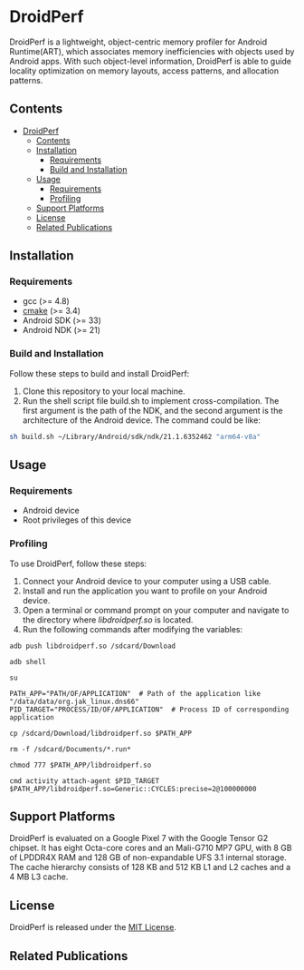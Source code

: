# DroidPerf

DroidPerf is a lightweight, object-centric memory profiler for Android Runtime(ART), which associates memory
inefficiencies with objects used by Android apps. With such object-level information, DroidPerf is able to guide locality optimization on memory layouts, access patterns, and allocation patterns.


## Contents

- [DroidPerf](#droidperf)
	- [Contents](#contents)
	- [Installation](#installation)
		- [Requirements](#requirements)
		- [Build and Installation](#build-and-installation)
	- [Usage](#usage)
		- [Requirements](#requirements-1)
		- [Profiling](#profiling)
	- [Support Platforms](#support-platforms)
	- [License](#license)
	- [Related Publications](#related-publications)

## Installation

### Requirements

- gcc (>= 4.8)
- [cmake](https://cmake.org/download/) (>= 3.4)
- Android SDK (>= 33)
- Android NDK (>= 21)


### Build and Installation


Follow these steps to build and install DroidPerf:

1. Clone this repository to your local machine.
2. Run the shell script file build.sh to implement cross-compilation. The first argument is the path of the NDK, and the second argument is the architecture of the Android device. The command could be like:


```bash
sh build.sh ~/Library/Android/sdk/ndk/21.1.6352462 "arm64-v8a"
```

## Usage

### Requirements

- Android device
- Root privileges of this device


### Profiling


To use DroidPerf, follow these steps:

1. Connect your Android device to your computer using a USB cable.
2. Install and run the application you want to profile on your Android device.
3. Open a terminal or command prompt on your computer and navigate to the directory where *libdroidperf.so* is located.
4. Run the following commands after modifying the variables:

```shell
adb push libdroidperf.so /sdcard/Download

adb shell

su

PATH_APP="PATH/OF/APPLICATION"  # Path of the application like "/data/data/org.jak_linux.dns66"
PID_TARGET="PROCESS/ID/OF/APPLICATION"  # Process ID of corresponding application

cp /sdcard/Download/libdroidperf.so $PATH_APP

rm -f /sdcard/Documents/*.run*

chmod 777 $PATH_APP/libdroidperf.so

cmd activity attach-agent $PID_TARGET $PATH_APP/libdroidperf.so=Generic::CYCLES:precise=2@100000000
```

## Support Platforms

DroidPerf is evaluated on a Google Pixel 7 with the Google Tensor G2 chipset. It has eight Octa-core cores and an Mali-G710 MP7 GPU, with 8 GB of LPDDR4X RAM and 128 GB of non-expandable UFS 3.1 internal storage. The cache hierarchy consists of 128 KB and 512 KB L1 and L2 caches and a 4 MB L3 cache.




## License

DroidPerf is released under the [MIT License](http://www.opensource.org/licenses/MIT).

## Related Publications
